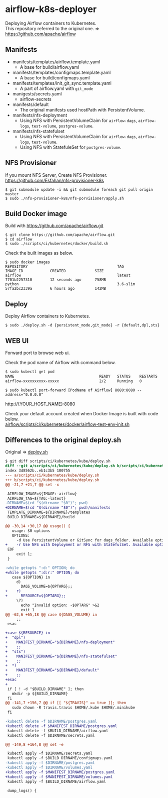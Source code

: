 # airflow-k8s-deployer
Deploying Airflow containers to Kubernetes.  
This repository referred to the original one. => https://github.com/apache/airflow

## Manifests
- manifests/templates/airflow.template.yaml
    - A base for build/airflow.yaml
- manifests/templates/configmaps.template.yaml
    - A base for build/configmaps.yaml
- manifests/templates/init_git_sync.template.yaml
    - A part of airflow.yaml with `git_mode`
- manigests/secrets.yaml
    - airflow-secrets
- manifests/default
    - The original manifests used hostPath with PersistentVolume.
- manifests/nfs-deployment
    - Using NFS with PersistentVolumeClaim for `airflow-dags`, `airflow-logs`, `test-volume`, `postgres-volume`.
- manifests/nfs-statefulset
    - Using NFS with PersistentVolumeClaim for `airflow-dags`, `airflow-logs`, `test-volume`.
    - Using NFS with StatefuleSet for `postgres-volume`.

## NFS Provisioner
If you mount NFS Server, Create NFS Provisioner.  
https://github.com/Esfahan/nfs-provisioner-k8s

```
$ git submodule update -i && git submodule foreach git pull origin master
$ sudo ./nfs-provisioner-k8s/nfs-porvisioner/apply.sh
```

## Build Docker image
Build with https://github.com/apache/airflow.git

```
$ git clone https://github.com/apache/airflow.git
$ cd airflow
$ sudo ./scripts/ci/kubernetes/docker/build.sh
```

Check the built images as below.

```
$ sudo docker images
REPOSITORY                                        TAG                 IMAGE ID            CREATED             SIZE
airflow                                           latest              7701b2257310        12 seconds ago      758MB
python                                            3.6-slim            57fa2bc2339a        6 hours ago         142MB
```

## Deploy
Deploy Airflow containers to Kubernetes.

```
$ sudo ./deploy.sh -d {persistent_mode,git_mode} -r {default,dpl,sts}
```

## WEB UI
Forward port to browse web ui.

Check the pod name of Airflow with command below.

```sh
$ sudo kubectl get pod
NAME                                      READY   STATUS    RESTARTS   AGE
airflow-xxxxxxxxxx-xxxxx                  2/2     Running   0          22m
```

```
$ sudo kubectl port-forward [PodName of Airflow] 8080:8080 --address="0.0.0.0"
```

http://{YOUR_HOST_NAME}:8080

Check your default account created when Docker Image is built with code below.  
[airflow/scripts/ci/kubernetes/docker/airflow-test-env-init.sh](https://github.com/apache/airflow/blob/0ac501faa976a3bdc91ad9455c8de83c6b4abdd0/scripts/ci/kubernetes/docker/airflow-test-env-init.sh#L28)

## Differences to the original deploy.sh
Original => [deploy.sh](https://github.com/apache/airflow/blob/f710a0db493f89829849fb17230060f91e3925d2/scripts/ci/kubernetes/kube/deploy.sh)

```diff
$ git diff scripts/ci/kubernetes/kube/deploy.sh
diff --git a/scripts/ci/kubernetes/kube/deploy.sh b/scripts/ci/kubernetes/kube/deploy.sh
index 3d8562b..eb1c3b5 100755
--- a/scripts/ci/kubernetes/kube/deploy.sh
+++ b/scripts/ci/kubernetes/kube/deploy.sh
@@ -21,7 +21,7 @@ set -x

 AIRFLOW_IMAGE=${IMAGE:-airflow}
 AIRFLOW_TAG=${TAG:-latest}
-DIRNAME=$(cd "$(dirname "$0")"; pwd)
+DIRNAME=$(cd "$(dirname "$0")"; pwd)/manifests
 TEMPLATE_DIRNAME=${DIRNAME}/templates
 BUILD_DIRNAME=${DIRNAME}/build

@@ -30,14 +30,17 @@ usage() {
   usage: $0 options
   OPTIONS:
     -d Use PersistentVolume or GitSync for dags_folder. Available options are "persistent_mode" or "git_mode"
+    -r Use NFS with Deployment or NFS with StatefulSet. Available options are "default" or "dpl" or "sts"
 EOF
     exit 1;
 }

-while getopts ":d:" OPTION; do
+while getopts ":d:r:" OPTION; do
   case ${OPTION} in
     d)
       DAGS_VOLUME=${OPTARG};;
+    r)
+      RESOURCE=${OPTARG};;
     \?)
       echo "Invalid option: -$OPTARG" >&2
       exit 1
@@ -62,6 +65,18 @@ case ${DAGS_VOLUME} in
     ;;
 esac

+case ${RESOURCE} in
+  "dpl")
+    MANIFEST_DIRNAME="${DIRNAME}/nfs-deployment"
+    ;;
+  "sts")
+    MANIFEST_DIRNAME="${DIRNAME}/nfs-statefulset"
+    ;;
+  *)
+    MANIFEST_DIRNAME="${DIRNAME}/default"
+    ;;
+esac
+
 if [ ! -d "$BUILD_DIRNAME" ]; then
   mkdir -p ${BUILD_DIRNAME}
 fi
@@ -141,7 +156,7 @@ if [[ "${TRAVIS}" == true ]]; then
   sudo chown -R travis.travis $HOME/.kube $HOME/.minikube
 fi

-kubectl delete -f $DIRNAME/postgres.yaml
+kubectl delete -f $MANIFEST_DIRNAME/postgres.yaml
 kubectl delete -f $BUILD_DIRNAME/airflow.yaml
 kubectl delete -f $DIRNAME/secrets.yaml

@@ -149,8 +164,8 @@ set -e

 kubectl apply -f $DIRNAME/secrets.yaml
 kubectl apply -f $BUILD_DIRNAME/configmaps.yaml
-kubectl apply -f $DIRNAME/postgres.yaml
-kubectl apply -f $DIRNAME/volumes.yaml
+kubectl apply -f $MANIFEST_DIRNAME/postgres.yaml
+kubectl apply -f $MANIFEST_DIRNAME/volumes.yaml
 kubectl apply -f $BUILD_DIRNAME/airflow.yaml

 dump_logs() {
```
